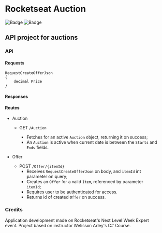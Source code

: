 # Rocketseat Auction

![Badge](https://img.shields.io/static/v1?label=&message=DOTNET+V8.0&color=purple&style=for-the-badge&logo=DOTNET)
![Badge](https://img.shields.io/static/v1?label=&message=CSHARP&color=purple&style=for-the-badge&logo=CSHARP)

## API project for auctions

### API

#### Requests
```
RequestCreateOfferJson
{
    decimal Price
}
```

#### Responses


#### Routes
- Auction
    - GET `/Auction`

        - Fetches for an active `Auction` object, returning it on success;
        - An `Auction` is active when current date is between the `Starts` and `Ends` fields.

- Offer
    - POST `/Offer/{itemId}`
        - Receives `RequestCreateOfferJson` on body, and `itemId` int parameter on query;
        - Creates an `Offer` for a valid `Item`, referenced by parameter `itemId`;
        - Requires user to be authenticated for access.
        - Returns id of created `Offer` on success.

### Credits
Application development made on Rocketseat's Next Level Week Expert event. Project based on instructor Welisson Arley's C# Course.